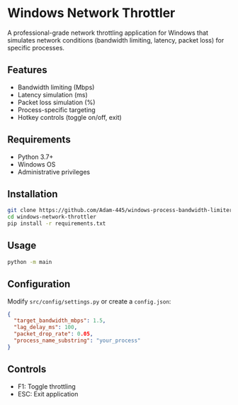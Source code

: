 # Windows Network Throttler

A professional-grade network throttling application for Windows that simulates network conditions (bandwidth limiting, latency, packet loss) for specific processes.

## Features
- Bandwidth limiting (Mbps)
- Latency simulation (ms)
- Packet loss simulation (%)
- Process-specific targeting
- Hotkey controls (toggle on/off, exit)

## Requirements
- Python 3.7+
- Windows OS
- Administrative privileges

## Installation
```bash
git clone https://github.com/Adam-445/windows-process-bandwidth-limiter.git
cd windows-network-throttler
pip install -r requirements.txt
```

## Usage
```bash
python -m main
```

## Configuration
Modify `src/config/settings.py` or create a `config.json`:
```json
{
  "target_bandwidth_mbps": 1.5,
  "lag_delay_ms": 100,
  "packet_drop_rate": 0.05,
  "process_name_substring": "your_process"
}
```

## Controls
- F1: Toggle throttling
- ESC: Exit application
